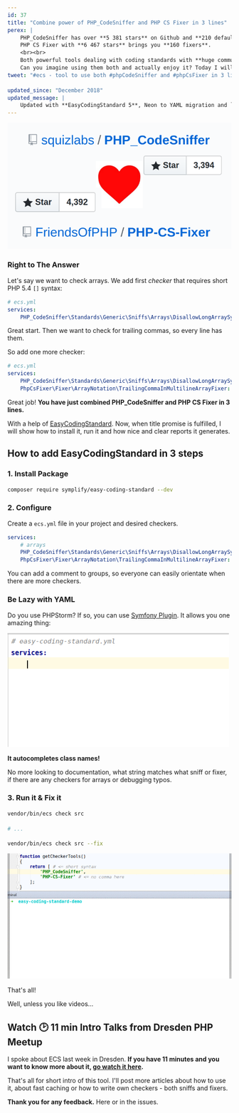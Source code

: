 ```yaml
---
id: 37
title: "Combine power of PHP_CodeSniffer and PHP CS Fixer in 3 lines"
perex: |
    PHP_CodeSniffer has over **5 381 stars** on Github and **210 default sniffs**,
    PHP CS Fixer with **6 467 stars** brings you **160 fixers**.
    <br><br>
    Both powerful tools dealing with coding standards with **huge communities behind them**.
    Can you imagine using them both and actually enjoy it? Today I will show you how.
tweet: "#ecs - tool to use both #phpCodeSniffer and #phpCsFixer in 3 lines #php #codingstandard"

updated_since: "December 2018"
updated_message: |
    Updated with **EasyCodingStandard 5**, Neon to YAML migration and `checkers` to `services` migration.
---
```


<div class="text-center">
    <img src="/assets/images/posts/2017/easy-coding-standard-intro/together.png" class="img-thumbnail">
</div>

### Right to The Answer

Let's say we want to check arrays. We add first *checker* that requires short PHP 5.4 `[]` syntax:

```yaml
# ecs.yml
services:
    PHP_CodeSniffer\Standards\Generic\Sniffs\Arrays\DisallowLongArraySyntaxSniff: ~
```


Great start. Then we want to check for trailing commas, so every line has them.

So add one more checker:

```yaml
# ecs.yml
services:
    PHP_CodeSniffer\Standards\Generic\Sniffs\Arrays\DisallowLongArraySyntaxSniff: ~
    PhpCsFixer\Fixer\ArrayNotation\TrailingCommaInMultilineArrayFixer: ~
```

Great job! **You have just combined PHP_CodeSniffer and PHP CS Fixer in 3 lines.**

With a help of [EasyCodingStandard](https://github.com/Symplify/EasyCodingStandard). Now, when title promise is fulfilled, I will show how to install it, run it and how nice and clear reports it generates.

## How to add EasyCodingStandard in 3 steps

### 1. Install Package

```bash
composer require symplify/easy-coding-standard --dev
```

### 2. Configure

Create a `ecs.yml` file in your project and desired checkers.

```yaml
services:
    # arrays
    PHP_CodeSniffer\Standards\Generic\Sniffs\Arrays\DisallowLongArraySyntaxSniff: ~
    PhpCsFixer\Fixer\ArrayNotation\TrailingCommaInMultilineArrayFixer: ~
```

You can add a comment to groups, so everyone can easily orientate when there are more checkers.

### Be Lazy with YAML

Do you use PHPStorm? If so, you can use [Symfony Plugin](https://plugins.jetbrains.com/plugin/7219-symfony-plugin). It allows you one amazing thing:

<div class="text-center">
    <img src="https://github.com/Symplify/EasyCodingStandard/raw/master/docs/yaml-autocomplete.gif" class="img-thumbnail">
</div>

**It autocompletes class names!**

No more looking to documentation, what string matches what sniff or fixer, if there are any checkers for arrays or debugging typos.

### 3. Run it & Fix it

```bash
vendor/bin/ecs check src

# ...

vendor/bin/ecs check src --fix
```

<div class="text-center">
    <img src="/assets/images/posts/2017/easy-coding-standard-intro/run-and-fix.gif" class="img-thumbnail">
</div>

That's all!


Well, unless you like videos...

## Watch 🕑 11 min Intro Talks from Dresden PHP Meetup

I spoke about ECS last week in Dresden. **If you have 11 minutes and you want to know more about it, [go watch it here](https://www.facebook.com/pehapkari/videos/vl.1877987242460289/1321227224593751/?type=1).**

That's all for short intro of this tool. I'll post more articles about how to use it, about fast caching or how to write own checkers - both sniffs and fixers.

**Thank you for any feedback.** Here or in the issues.
